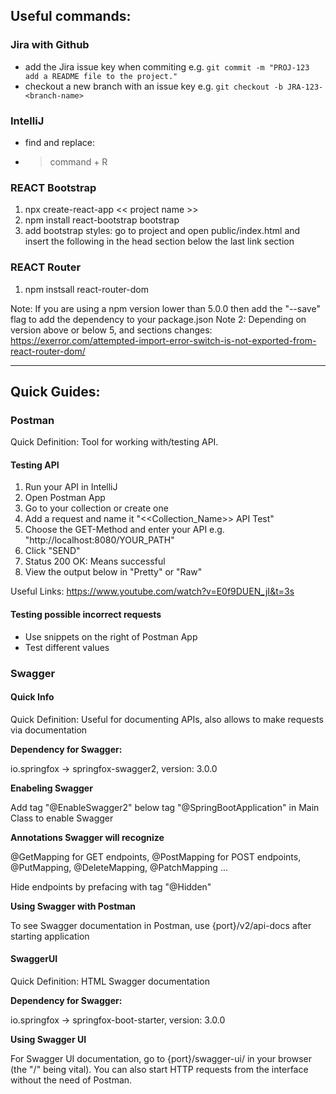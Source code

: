 ## Useful commands:

### Jira with Github
- add the Jira issue key when commiting e.g. `git commit -m "PROJ-123 add a README file to the project."`
- checkout a new branch with an issue key e.g. `git checkout -b JRA-123-<branch-name>`

### IntelliJ
- find and replace:
- > command + R

### REACT Bootstrap
1. npx create-react-app << project name >>
2. npm install react-bootstrap bootstrap
3. add bootstrap styles: go to project and open public/index.html and insert the following in the head section below the last link section
      <link
      rel="stylesheet"
      href="https://cdn.jsdelivr.net/npm/bootstrap@5.1.3/dist/css/bootstrap.min.css"
      integrity="sha384-1BmE4kWBq78iYhFldvKuhfTAU6auU8tT94WrHftjDbrCEXSU1oBoqyl2QvZ6jIW3"
      crossorigin="anonymous"
    />
  
### REACT Router
1. npm instsall react-router-dom
  
Note: If you are using a npm version lower than 5.0.0 then add the "--save" flag to add the dependency to your package.json
Note 2: Depending on version above or below 5, <Switch> and <Routes> sections changes: 
        https://exerror.com/attempted-import-error-switch-is-not-exported-from-react-router-dom/


---

## Quick Guides:

### Postman
Quick Definition: Tool for working with/testing API.

#### Testing API
1. Run your API in IntelliJ
2. Open Postman App 
3. Go to your collection or create one
4. Add a request and name it "<<Collection_Name>> API Test" 
5. Choose the GET-Method and enter your API e.g. "http://localhost:8080/YOUR_PATH"
6. Click "SEND"
7. Status 200 OK: Means successful
8. View the output below in "Pretty" or "Raw"

Useful Links: https://www.youtube.com/watch?v=E0f9DUEN_jI&t=3s

#### Testing possible incorrect requests
- Use snippets on the right of Postman App
- Test different values




### Swagger
#### Quick Info
Quick Definition: Useful for documenting APIs, also allows to make requests via documentation

**Dependency for Swagger:** 

io.springfox -> springfox-swagger2, version: 3.0.0

**Enabeling Swagger**

Add tag "@EnableSwagger2" below tag "@SpringBootApplication" in Main Class to enable Swagger

**Annotations Swagger will recognize**

@GetMapping for GET endpoints, @PostMapping for POST endpoints, @PutMapping, @DeleteMapping, @PatchMapping ...

Hide endpoints by prefacing with tag "@Hidden"

**Using Swagger with Postman**

To see Swagger documentation in Postman, use {port}/v2/api-docs after starting application

#### SwaggerUI
Quick Definition: HTML Swagger documentation

**Dependency for Swagger:** 

io.springfox -> springfox-boot-starter, version: 3.0.0

**Using Swagger UI**

For Swagger UI documentation, go to {port}/swagger-ui/ in your browser (the "/" being vital). You can also start HTTP requests from the interface without the need of Postman.


